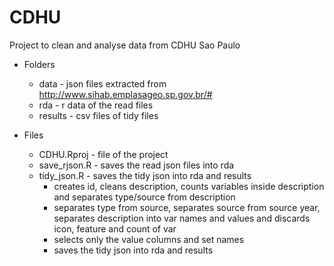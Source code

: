 # CDHU #
Project to clean and analyse data from CDHU Sao Paulo

* Folders 
  * data - json files extracted from http://www.sihab.emplasageo.sp.gov.br/#
  * rda - r data of the read files  
  * results - csv files of tidy files

* Files
  * CDHU.Rproj - file of the project
  * save_rjson.R - saves the read json files into rda
  * tidy_json.R - saves the tidy json into rda and results
    * creates id, cleans description, counts variables inside description and separates type/source from description
    * separates type from source, separates source from source year, separates description into var names and values and discards icon, feature and count of var
    * selects only the value columns and set names
    * saves the tidy json into rda and results
